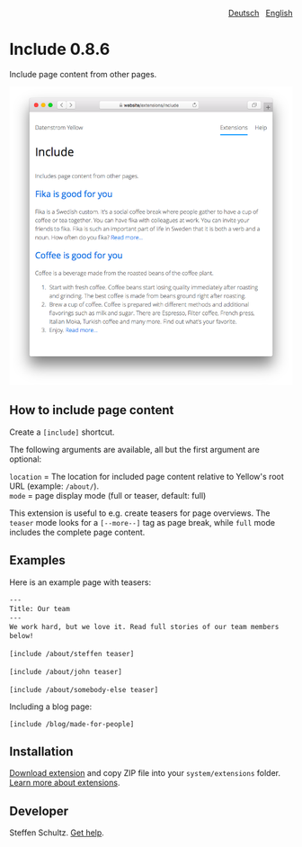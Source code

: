 <p align="right"><a href="README-de.md">Deutsch</a> &nbsp; <a href="README.md">English</a></p>

# Include 0.8.6

Include page content from other pages. 

<p align="center"><img src="include-screenshot.png?raw=true" alt="Screenshot"></p>

## How to include page content

Create a `[include]` shortcut. 

The following arguments are available, all but the first argument are optional:

`location` = The location for included page content relative to Yellow's root URL (example: `/about/`).  
`mode` = page display mode (full or teaser, default: full)

This extension is useful to e.g. create teasers for page overviews. The `teaser` mode looks for a `[--more--]` tag as page break, while `full` mode includes the complete page content. 

## Examples

Here is an example page with teasers: 

```
---
Title: Our team
---
We work hard, but we love it. Read full stories of our team members below! 

[include /about/steffen teaser]

[include /about/john teaser]

[include /about/somebody-else teaser]
```

Including a blog page: 

    [include /blog/made-for-people]


## Installation

[Download extension](https://github.com/datenstrom/yellow-extensions/raw/main/downloads/include.zip) and copy ZIP file into your `system/extensions` folder. [Learn more about extensions](https://github.com/annaesvensson/yellow-update).

## Developer

Steffen Schultz. [Get help](https://datenstrom.se/yellow/help/).

